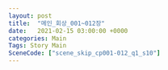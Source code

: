 ```yaml
---
layout: post
title:  "메인_회상_001~012장"
date:   2021-02-15 03:00:00 +0000
categories: Main
Tags: Story Main
SceneCode: ["scene_skip_cp001-012_q1_s10"]
---
```

